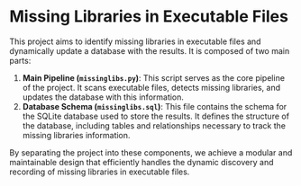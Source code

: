 # Missing Libraries in Executable Files

This project aims to identify missing libraries in executable files and dynamically update a database with the results. It is composed of two main parts:

1. **Main Pipeline (`missinglibs.py`)**: This script serves as the core pipeline of the project. It scans executable files, detects missing libraries, and updates the database with this information.
2. **Database Schema (`missinglibs.sql`)**: This file contains the schema for the SQLite database used to store the results. It defines the structure of the database, including tables and relationships necessary to track the missing libraries information.

By separating the project into these components, we achieve a modular and maintainable design that efficiently handles the dynamic discovery and recording of missing libraries in executable files.

